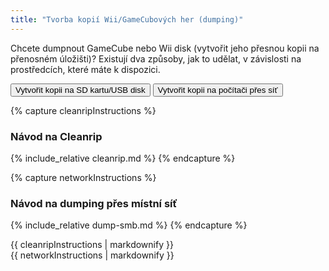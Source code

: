 ```yaml
---
title: "Tvorba kopií Wii/GameCubových her (dumping)"
---
```


Chcete dumpnout GameCube nebo Wii disk (vytvořit jeho přesnou kopii na přenosném úložišti)? Existují dva způsoby, jak to udělat, v závislosti na prostředcích, které máte k dispozici.

<button class="tablinks btn btn--large btn--primary" id="defaultOpen" onclick="openTab(event, 'cleanrip')">Vytvořit kopii na SD kartu/USB disk</button>
<button class="tablinks btn btn--large btn--info" onclick="openTab(event, 'network')">Vytvořit kopii na počítači přes síť</button>

{% capture cleanripInstructions %}
### Návod na Cleanrip
{% include_relative cleanrip.md %}
{% endcapture %}

{% capture networkInstructions %}
### Návod na dumping přes místní síť
{% include_relative dump-smb.md %}
{% endcapture %}

<div id="cleanrip" class="blanktabcontent">{{ cleanripInstructions | markdownify }}</div>
<div id="network" class="blanktabcontent">{{ networkInstructions | markdownify }}</div>

<script>
    let tabcontent = document.getElementsByClassName("blanktabcontent");
    let tablinks = document.getElementsByClassName("tablinks");

    function openTab(evt, tabName) {
        let element;

        for (element of tabcontent) {
            element.style.display = "none";
        }

        for (element of tablinks) {
            element.className = element.className.replace("btn--primary", "btn--info");
            if (!element.className.includes('btn--info'))
                element.className += " btn--info";
        }

        document.getElementById(tabName).style.display = "block";
        evt.currentTarget.className = evt.currentTarget.className.replace("btn--info", "btn--primary");
    }

    // Get the element with id="defaultOpen" and click on it
    document.getElementById("defaultOpen").click();
</script>
